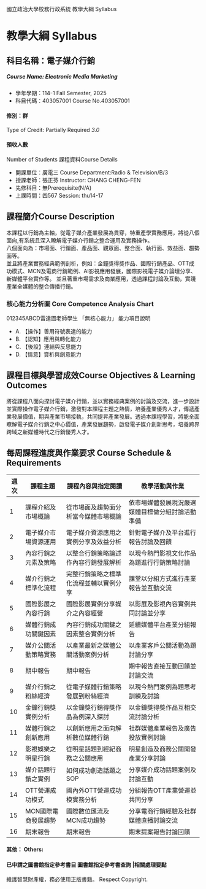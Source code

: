 國立政治大學校務行政系統 教學大綱 Syllabus
# 教學大綱 Syllabus
##  科目名稱：電子媒介行銷
#####  Course Name: Electronic Media Marketing
  * 學年學期：114-1 Fall Semester, 2025 
  * 科目代碼：403057001 Course No.403057001
#### 修別：群
Type of Credit: Partially Required 
_3.0_
#### 預收人數
Number of Students
課程資料Course Details
  * 開課單位：廣電三 Course Department:Radio & Television/B/3 
  * 授課老師：張正芬 Instructor: CHANG CHENG-FEN 
  * 先修科目：無Prerequisite(N/A)
  * 上課時間：四567 Session: thu14-17
##  課程簡介Course Description
本課程以行銷為主軸，從電子媒介產業發展為貫穿，特重產學實務應用，將從八個面向,有系統且深入瞭解電子媒介行銷之整合運用及實務操作。  
八個面向為：市場面、行銷面、產品面、觀眾面、整合面、執行面、效益面、趨勢面等。  
並且將產業實務經典範例剖析，例如：金鐘獎得獎作品、國際行銷產品、OTT成功模式、MCN及電商行銷範例、AI影視應用發展，國際影視電子媒介論壇分享、新媒體平台實作等。
並且著重市場需求及商業應用，透過課程討論及互動，實踐產業全媒體的整合傳播行銷。
###  核心能力分析圖 Core Competence Analysis Chart
012345ABCD雷達圖老師學生
「無核心能力」 
能力項目說明
  * A. 【操作】善用符號表達的能力
  * B. 【認知】應用與轉化能力
  * C. 【後設】連結與反思能力
  * D. 【情意】賞析與創意能力
##  課程目標與學習成效Course Objectives & Learning Outcomes 
將從課程八面向探討電子媒介行銷，並以實務經典案例的討論及交流，進一步設計並實際操作電子媒介行銷，激發對本課程主題之熱情，培養產業優秀人才，傳遞產業發展價值，期與產業市場接軌，共同提昇產業發展。透過本課程學習，將能全面瞭解電子媒介行銷之中心價值，產業發展趨勢，啟發電子媒介創新思考，培養跨界跨域之新媒體時代之行銷優秀人才。
##  每周課程進度與作業要求 Course Schedule & Requirements
週次 |  課程主題 |  課程內容與指定閱讀 |  教學活動與作業  
---|---|---|---  
1 |  課程介紹及市場概論 |  從市場面及趨勢面分析當今媒體市場概論 |  依市場媒體發展現況嚴選媒體目標做分組討論活動準備  
2 |  電子媒介市場資源運用 |  電子媒介資源應用之實例分享及效益分析 |  針對電子媒介及平台進行報告討論及回饋  
3 |  內容行銷之元素及策略 |  以整合行銷策略論述作內容行銷發展解析 |  以現今熱門影視文化作品為題進行行銷策略討論  
4 |  媒介行銷之標準化流程 |  完整行銷策略之標準化流程並輔以實例分享 |  課堂以分組方式進行產業報告並互動交流  
5 |  國際影展之內容行銷 |  國際影展實例分享媒介之內容經營 |  以影展及影視內容實例共同討論並分享  
6 |  媒體行銷成功關鍵因素 |  內容行銷成功關鍵之因素整合實例分析 |  延續媒體平台產業分組報告  
7 |  媒介公關活動策略實務 |  以產業最新之媒體公關活動案例分析 |  以產業客戶公關活動為題 討論分享  
8 |  期中報告 |  期中報告 |  期中報告直接互動回饋並討論交流  
9 |  媒介行銷之粉絲經濟 |  從電子媒體行銷策略發展到粉絲經濟 |  以現今熱門案例為題思考訓練及討論  
10 |  金鐘行銷獎實例分析 |  以金鐘獎行銷得獎作品為例深入探討 |  以金鐘獎得獎作品互相交流討論分析  
11 |  媒體行銷之創新應用 |  以創新應用之面向解析數位媒體行銷 |  社群媒體產業報告及廣告投放實例討論  
12 |  影視娛樂之明星行銷 |  從明星話題到經紀商務之公關應用 |  明星創造及商務公關開發產業分享討論  
13 |  媒介話題行銷之實例 |  如何成功創造話題之SOP |  分享媒介成功話題案例及討論互動  
14 |  OTT營運成功模式 |  國內外OTT營運成功模實務分析 |  分組報告OTT產業營運並共同分享  
15 |  MCN國際電商發展趨勢 |  國際數位匯流及MCN成功趨勢 |  分享電商行銷經驗及社群媒體直播討論交流  
16 |  期末報告 |  期末報告 |  期末提案報告討論回饋  
####  其他： Others:
####  已申請之圖書館指定參考書目  圖書館指定參考書查詢 |相關處理要點
維護智慧財產權，務必使用正版書籍。 Respect Copyright.